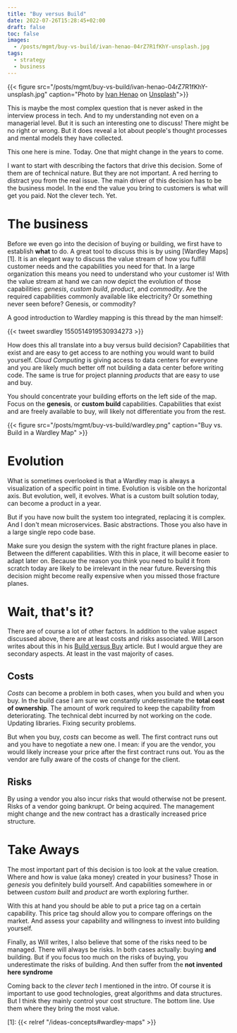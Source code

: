 ```yaml
---
title: "Buy versus Build"
date: 2022-07-26T15:28:45+02:00
draft: false
toc: false
images:
  - /posts/mgmt/buy-vs-build/ivan-henao-04rZ7R1fKhY-unsplash.jpg
tags: 
  - strategy
  - business
---
```


{{< figure src="/posts/mgmt/buy-vs-build/ivan-henao-04rZ7R1fKhY-unsplash.jpg"
    caption="Photo by [Ivan Henao](https://unsplash.com/@ivanchenao) on [Unsplash](https://unsplash.com/photos/04rZ7R1fKhY)">}}

This is maybe the most complex question that is never asked in the interview process in tech.
And to my understanding not even on a managerial level.
But it is such an interesting one to discuss!
There might be no right or wrong.
But it does reveal a lot about people's thought processes and mental models they have collected.

This one here is mine.
Today.
One that might change in the years to come.

I want to start with describing the factors that drive this decision.
Some of them are of technical nature.
But they are not important.
A red herring to distract you from the real issue.
The main driver of this decision has to be the business model.
In the end the value you bring to customers is what will get you paid.
Not the clever tech.
Yet.

# The business

Before we even go into the decision of buying or building, we first have to establish **what** to do.
A great tool to discuss this is by using [Wardley Maps][1].
It is an elegant way to discuss the value stream of how you fulfill customer needs and the capabilities you need for that.
In a large organization this means you need to understand who your customer is!
With the value stream at hand we can now depict the evolution of those capabilities: _genesis_, _custom build_, _product_, and _commodity_.
Are the required capabilities commonly available like electricity?
Or something never seen before?
Genesis, or commodity?

A good introduction to Wardley mapping is this thread by the man himself:

{{< tweet swardley 1550514919530934273 >}}

How does this all translate into a buy versus build decision?
Capabilities that exist and are easy to get access to are nothing you would want to build yourself.
_Cloud Computing_ is giving access to data centers for everyone and you are likely much better off not building a data center before writing code.
The same is true for project planning _products_ that are easy to use and buy.

You should concentrate your building efforts on the left side of the map.
Focus on the **genesis**, or **custom build** capabilities.
Capabilities that exist and are freely available to buy, will likely not differentiate you from the rest.

{{< figure src="/posts/mgmt/buy-vs-build/wardley.png" caption="Buy vs. Build in a Wardley Map" >}}

# Evolution

What is sometimes overlooked is that a Wardley map is always a visualization of a specific point in time.
Evolution is visible on the horizontal axis.
But evolution, well, it evolves.
What is a custom built solution today, can become a product in a year.

But if you have now built the system too integrated, replacing it is complex.
And I don't mean microservices.
Basic abstractions.
Those you also have in a large single repo code base.

Make sure you design the system with the right fracture planes in place.
Between the different capabilities.
With this in place, it will become easier to adapt later on.
Because the reason you think you need to build it from scratch today are likely to be irrelevant in the near future.
Reversing this decision might become really expensive when you missed those fracture planes.

# Wait, that's it?

There are of course a lot of other factors.
In addition to the value aspect discussed above, there are at least costs and risks associated.
Will Larson writes about this in his [Build versus Buy][0] article.
But I would argue they are secondary aspects.
At least in the vast majority of cases.

## Costs

*Costs* can become a problem in both cases, when you build and when you buy.
In the build case I am sure we constantly underestimate the **total cost of ownership**.
The amount of work required to keep the capability from deteriorating.
The technical debt incurred by not working on the code.
Updating libraries.
Fixing security problems.

But when you buy, *costs* can become as well.
The first contract runs out and you have to negotiate a new one.
I mean: if you are the vendor, you would likely increase your price after the first contract runs out.
You as the vendor are fully aware of the costs of change for the client.

## Risks

By using a vendor you also incur risks that would otherwise not be present.
Risks of a vendor going bankrupt.
Or being acquired.
The management might change and the new contract has a drastically increased price structure.

# Take Aways

The most important part of this decision is too look at the value creation.
Where and how is value (aka money) created in your business?
Those in _genesis_ you definitely build yourself.
And capabilities somewhere in or between _custom built_ and _product_ are worth exploring further.

With this at hand you should be able to put a price tag on a certain capability.
This price tag should allow you to compare offerings on the market.
And assess your capability and willingness to invest into building yourself.

Finally, as Will writes, I also believe that some of the risks need to be managed.
There will always be risks.
In both cases actually: buying **and** building.
But if you focus too much on the risks of buying, you underestimate the risks of building.
And then suffer from the **not invented here syndrome**

Coming back to the _clever tech_ I mentioned in the intro.
Of course it is important to use good technologies, great algorithms and data structures.
But I think they mainly control your cost structure.
The bottom line.
Use them where they bring the most value.

[0]: https://lethain.com/build-vs-buy/
[1]: {{< relref "/ideas-concepts#wardley-maps" >}}
